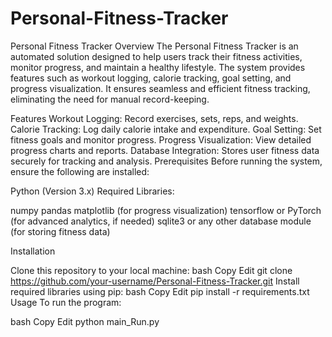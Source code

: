 # Personal-Fitness-Tracker


Personal Fitness Tracker
Overview
The Personal Fitness Tracker is an automated solution designed to help users track their fitness activities, monitor progress, and maintain a healthy lifestyle. The system provides features such as workout logging, calorie tracking, goal setting, and progress visualization. It ensures seamless and efficient fitness tracking, eliminating the need for manual record-keeping.

Features
Workout Logging: Record exercises, sets, reps, and weights.
Calorie Tracking: Log daily calorie intake and expenditure.
Goal Setting: Set fitness goals and monitor progress.
Progress Visualization: View detailed progress charts and reports.
Database Integration: Stores user fitness data securely for tracking and analysis.
Prerequisites
Before running the system, ensure the following are installed:

Python (Version 3.x)
Required Libraries:

numpy
pandas
matplotlib (for progress visualization)
tensorflow or PyTorch (for advanced analytics, if needed)
sqlite3 or any other database module (for storing fitness data)

Installation

Clone this repository to your local machine:
bash
Copy
Edit
git clone https://github.com/your-username/Personal-Fitness-Tracker.git
Install required libraries using pip:
bash
Copy
Edit
pip install -r requirements.txt
Usage
To run the program:

bash
Copy
Edit
python main_Run.py
